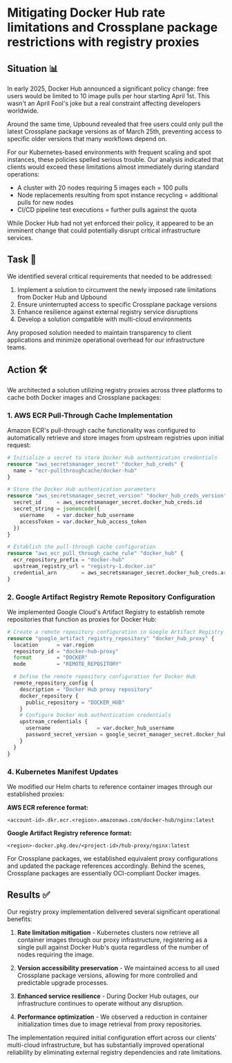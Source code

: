 # Mitigating Docker Hub rate limitations and Crossplane package restrictions with registry proxies

## Situation 📊

In early 2025, Docker Hub announced a significant policy change: free users would be limited to 10 image pulls per hour starting April 1st. This wasn't an April Fool's joke but a real constraint affecting developers worldwide.

Around the same time, Upbound revealed that free users could only pull the latest Crossplane package versions as of March 25th, preventing access to specific older versions that many workflows depend on.

For our Kubernetes-based environments with frequent scaling and spot instances, these policies spelled serious trouble. Our analysis indicated that clients would exceed these limitations almost immediately during standard operations:

- A cluster with 20 nodes requiring 5 images each = 100 pulls
- Node replacements resulting from spot instance recycling = additional pulls for new nodes
- CI/CD pipeline test executions = further pulls against the quota

While Docker Hub had not yet enforced their policy, it appeared to be an imminent change that could potentially disrupt critical infrastructure services.

## Task 🎯

We identified several critical requirements that needed to be addressed:

1. Implement a solution to circumvent the newly imposed rate limitations from Docker Hub and Upbound
2. Ensure uninterrupted access to specific Crossplane package versions
3. Enhance resilience against external registry service disruptions
4. Develop a solution compatible with multi-cloud environments

Any proposed solution needed to maintain transparency to client applications and minimize operational overhead for our infrastructure teams.

## Action 🛠️

We architected a solution utilizing registry proxies across three platforms to cache both Docker images and Crossplane packages:

### 1. AWS ECR Pull-Through Cache Implementation

Amazon ECR's pull-through cache functionality was configured to automatically retrieve and store images from upstream registries upon initial request:

```terraform
# Initialize a secret to store Docker Hub authentication credentials
resource "aws_secretsmanager_secret" "docker_hub_creds" {
  name = "ecr-pullthroughcache/docker-hub"
}

# Store the Docker Hub authentication parameters
resource "aws_secretsmanager_secret_version" "docker_hub_creds_version" {
  secret_id     = aws_secretsmanager_secret.docker_hub_creds.id
  secret_string = jsonencode({
    username    = var.docker_hub_username
    accessToken = var.docker_hub_access_token
  })
}

# Establish the pull-through cache configuration
resource "aws_ecr_pull_through_cache_rule" "docker_hub" {
  ecr_repository_prefix = "docker-hub"
  upstream_registry_url = "registry-1.docker.io"
  credential_arn        = aws_secretsmanager_secret.docker_hub_creds.arn
}
```

### 2. Google Artifact Registry Remote Repository Configuration

We implemented Google Cloud's Artifact Registry to establish remote repositories that function as proxies for Docker Hub:

```terraform
# Create a remote repository configuration in Google Artifact Registry
resource "google_artifact_registry_repository" "docker_hub_proxy" {
  location      = var.region
  repository_id = "docker-hub-proxy"
  format        = "DOCKER"
  mode          = "REMOTE_REPOSITORY"

  # Define the remote repository configuration for Docker Hub
  remote_repository_config {
    description = "Docker Hub proxy repository"
    docker_repository {
      public_repository = "DOCKER_HUB"
    }
    # Configure Docker Hub authentication credentials
    upstream_credentials {
      username               = var.docker_hub_username
      password_secret_version = google_secret_manager_secret.docker_hub_token.id
    }
  }
}
```

### 4. Kubernetes Manifest Updates

We modified our Helm charts to reference container images through our established proxies:

**AWS ECR reference format:**

```
<account-id>.dkr.ecr.<region>.amazonaws.com/docker-hub/nginx:latest
```

**Google Artifact Registry reference format:**

```
<region>-docker.pkg.dev/<project-id>/hub-proxy/nginx:latest
```

For Crossplane packages, we established equivalent proxy configurations and updated the package references accordingly. Behind the scenes, Crossplane packages are essentially OCI-compliant Docker images.

## Results ✅

Our registry proxy implementation delivered several significant operational benefits:

1. **Rate limitation mitigation** - Kubernetes clusters now retrieve all container images through our proxy infrastructure, registering as a single pull against Docker Hub's quota regardless of the number of nodes requiring the image.

2. **Version accessibility preservation** - We maintained access to all used Crossplane package versions, allowing for more controlled and predictable upgrade processes.

3. **Enhanced service resilience** - During Docker Hub outages, our infrastructure continues to operate without any disruption.

4. **Performance optimization** - We observed a reduction in container initialization times due to image retrieval from proxy repositories.

The implementation required initial configuration effort across our clients' multi-cloud infrastructure, but has substantially improved operational reliability by eliminating external registry dependencies and rate limitations.
